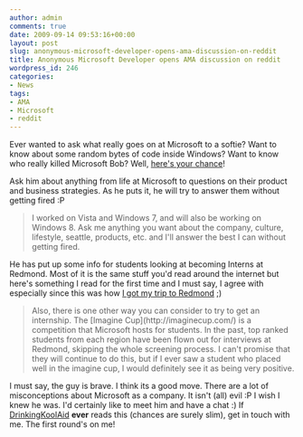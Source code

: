```yaml
---
author: admin
comments: true
date: 2009-09-14 09:53:16+00:00
layout: post
slug: anonymous-microsoft-developer-opens-ama-discussion-on-reddit
title: Anonymous Microsoft Developer opens AMA discussion on reddit
wordpress_id: 246
categories:
- News
tags:
- AMA
- Microsoft
- reddit
---
```


Ever wanted to ask what really goes on at Microsoft to a softie? Want to know about some random bytes of code inside Windows? Want to know who really killed Microsoft Bob? Well, [here's your chance](http://www.reddit.com/r/IAmA/comments/9jo27/i_work_for_microsoft_as_a_developer_and_worked_on/)!

Ask him about anything from life at Microsoft to questions on their product and business strategies. As he puts it, he will try to answer them without getting fired :P


<blockquote>I worked on Vista and Windows 7, and will also be working on Windows 8. Ask me anything you want about the company, culture, lifestyle, seattle, products, etc. and I'll answer the best I can without getting fired.</blockquote>


He has put up some info for students looking at becoming Interns at Redmond. Most of it is the same stuff you'd read around the internet but here's something I read for the first time and I must say, I agree with especially since this was how [I got my trip to Redmond](http://karunab.com/2009/06/29/visit-to-microsoft-redmond/) ;)


<blockquote>Also, there is one other way you can consider to try to get an internship. The [Imagine Cup](http://imaginecup.com/) is a competition that Microsoft hosts for students. In the past, top ranked students from each region have been flown out for interviews at Redmond, skipping the whole screening process. I can't promise that they will continue to do this, but if I ever saw a student who placed well in the imagine cup, I would definitely see it as being very positive.</blockquote>


I must say, the guy is brave. I think its a good move. There are a lot of misconceptions about Microsoft as a company. It isn't (all) evil :P I wish I knew he was. I'd certainly like to meet him and have a chat :) If [DrinkingKoolAid](http://www.reddit.com/user/DrinkingKoolAid) **ever** reads this (chances are surely slim), get in touch with me. The first round's on me!
